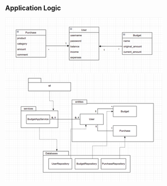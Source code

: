 ## Application Logic

![Architecture1](./pictures/loogisen_tietomalli.png)
![Architecture2](./pictures/pakkauskaavio.png)
